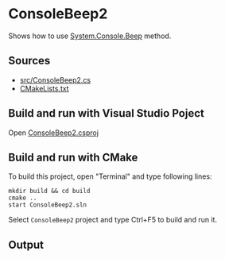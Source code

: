 # ConsoleBeep2

Shows how to use [System.Console.Beep](https://learn.microsoft.com/en-us/dotnet/api/system.console.beep) method. 

## Sources

* [src/ConsoleBeep2.cs](src/ConsoleBeep2.cs)
* [CMakeLists.txt](CMakeLists.txt)

## Build and run with Visual Studio Poject

Open [ConsoleBeep2.csproj](ConsoleBeep2.csproj)

## Build and run with CMake

To build this project, open "Terminal" and type following lines:

```batch
mkdir build && cd build
cmake ..
start ConsoleBeep2.sln
```

Select `ConsoleBeep2` project and type Ctrl+F5 to build and run it.

## Output

```
```

